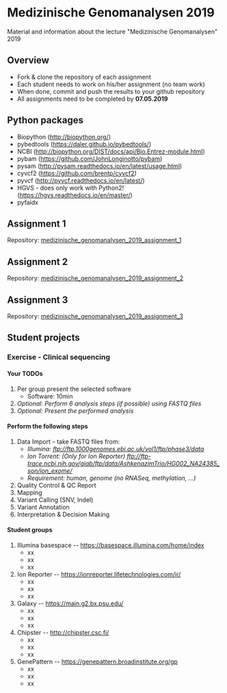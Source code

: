 # Medizinische Genomanalysen 2019
Material and information about the lecture "Medizinische Genomanalysen" 2019

## Overview
* Fork & clone the repository of each assignment
* Each student needs to work on his/her assignment (no team work)
* When done, commit and push the results to your github repository
* All assignments need to be completed by **07.05.2019**

## Python packages
* Biopython (http://biopython.org/)
* pybedtools (https://daler.github.io/pybedtools/)
* NCBI (http://biopython.org/DIST/docs/api/Bio.Entrez-module.html)
* pybam (https://github.com/JohnLonginotto/pybam)
* pysam (http://pysam.readthedocs.io/en/latest/usage.html)
* cyvcf2 (https://github.com/brentp/cyvcf2)
* pyvcf (http://pyvcf.readthedocs.io/en/latest/)
* HGVS - does only work with Python2! (https://hgvs.readthedocs.io/en/master/)
* pyfaidx



## Assignment 1
Repository: [medizinische_genomanalysen_2019_assignment_1](https://github.com/spabinger/medizinische_genomanalysen_2019_assignment_1)

## Assignment 2
Repository: [medizinische_genomanalysen_2019_assignment_2](https://github.com/spabinger/medizinische_genomanalysen_2019_assignment_2)

## Assignment 3
Repository: [medizinische_genomanalysen_2019_assignment_3](https://github.com/spabinger/medizinische_genomanalysen_2019_assignment_3)



## Student projects

### Exercise - Clinical sequencing

#### Your TODOs
1. Per group present the selected software
   * Software: 10min 
2. *Optional: Perform 6 analysis steps (if possible) using FASTQ files*
3. *Optional: Present the performed analysis*


#### Perform the following steps 
1. Data Import – take FASTQ files from:
   * *Illumina:  ftp://ftp.1000genomes.ebi.ac.uk/vol1/ftp/phase3/data*
   * *Ion Torrent: (Only for Ion Reporter)  ftp://ftp-trace.ncbi.nih.gov/giab/ftp/data/AshkenazimTrio/HG002_NA24385_son/ion_exome/*
   * *Requirement: human, genome (no RNASeq, methylation, …)*
2. Quality Control & QC Report
3. Mapping
4. Variant Calling (SNV, Indel)
5. Variant Annotation
6. Interpretation & Decision Making

#### Student groups 
1. Illumina basespace  --  https://basespace.illumina.com/home/index 
   * xx
   * xx
   * xx
2. Ion Reporter  --  https://ionreporter.lifetechnologies.com/ir/ 
   * xx 
   * xx
   * xx
3. Galaxy  --  https://main.g2.bx.psu.edu/ 
   * xx
   * xx
   * xx
4. Chipster  --  http://chipster.csc.fi/ 
   * xx
   * xx
   * xx
5. GenePattern  --  https://genepattern.broadinstitute.org/gp
   * xx
   * xx
   * xx











